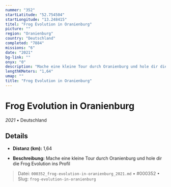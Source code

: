 ```yaml
---
nummer: "352"
startLatitude: "52.754504"
startLongitude: "13.248415"
titel: "Frog Evolution in Oranienburg"
picture: ""
region: "Oranienburg"
country: "Deutschland"
completed: "7884"
missions: "6"
date: "2021"
bg-link: ""
onyx: "0"
description: "Mache eine kleine Tour durch Oranienburg und hole dir die Frog Evolution ins Profil"
lengthKMeters: "1,64"
umap: ""
title: "Frog Evolution in Oranienburg"
---
```

# Frog Evolution in Oranienburg

*2021* • Deutschland



## Details
- **Distanz (km):** 1,64



- **Beschreibung:** Mache eine kleine Tour durch Oranienburg und hole dir die Frog Evolution ins Profil



> Datei: `000352_frog-evolution-in-oranienburg_2021.md` • #000352 • Slug: `frog-evolution-in-oranienburg`
